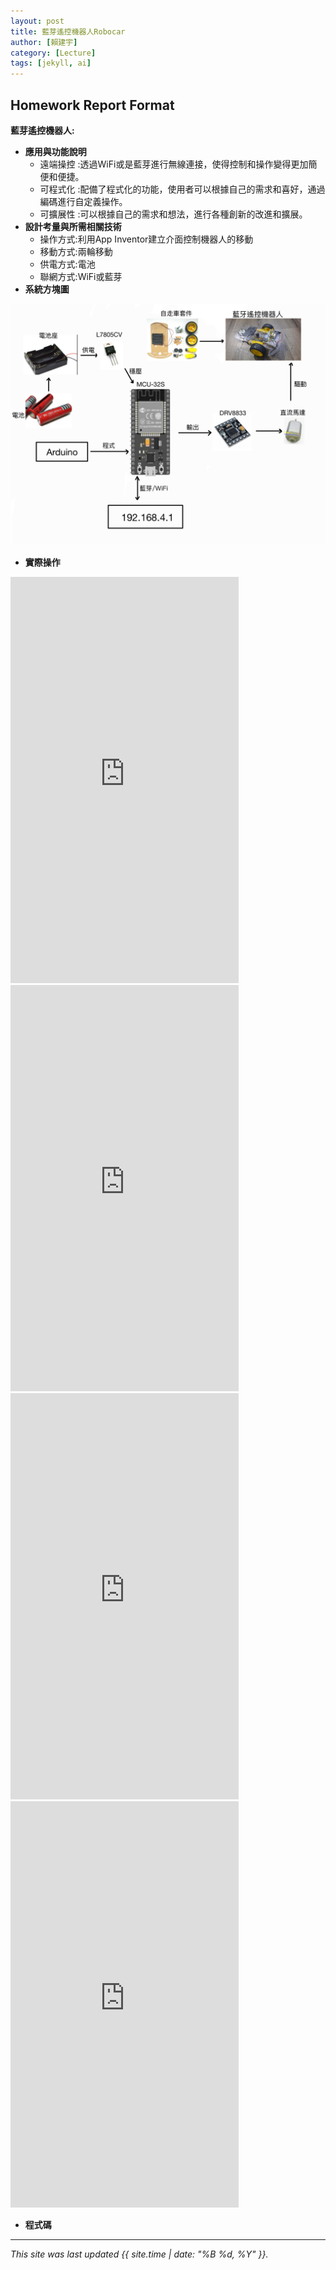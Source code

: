 ```yaml
---
layout: post
title: 藍芽遙控機器人Robocar
author: [賴建宇]
category: [Lecture]
tags: [jekyll, ai]
---
```

## Homework Report Format
**藍芽遙控機器人:**
* **應用與功能說明**
  - 遠端操控 :透過WiFi或是藍芽進行無線連接，使得控制和操作變得更加簡便和便捷。
  - 可程式化 :配備了程式化的功能，使用者可以根據自己的需求和喜好，通過編碼進行自定義操作。
  - 可擴展性 :可以根據自己的需求和想法，進行各種創新的改進和擴展。
* **設計考量與所需相關技術**
  - 操作方式:利用App Inventor建立介面控制機器人的移動
  - 移動方式:兩輪移動
  - 供電方式:電池
  - 聯網方式:WiFi或藍芽
* **系統方塊圖**

![](https://github.com/ouo0725/MCU-project/blob/main/images/4EEBBF0A-0434-4CC9-9AC7-54F26EA90251.jpg?raw=true)

* **實際操作**

<iframe width="365" height="650" src="https://www.youtube.com/embed/8leGL-gKyak" title="left" frameborder="0" allow="accelerometer; autoplay; clipboard-write; encrypted-media; gyroscope; picture-in-picture; web-share" allowfullscreen></iframe>

<iframe width="365" height="650" src="https://www.youtube.com/embed/fDQ0pliakaQ" title="right" frameborder="0" allow="accelerometer; autoplay; clipboard-write; encrypted-media; gyroscope; picture-in-picture; web-share" allowfullscreen></iframe>

<iframe width="365" height="650" src="https://www.youtube.com/embed/sw4PZcQTnek" title="back" frameborder="0" allow="accelerometer; autoplay; clipboard-write; encrypted-media; gyroscope; picture-in-picture; web-share" allowfullscreen></iframe>

<iframe width="365" height="650" src="https://www.youtube.com/embed/vw0Oo5jidaM" title="forwork" frameborder="0" allow="accelerometer; autoplay; clipboard-write; encrypted-media; gyroscope; picture-in-picture; web-share" allowfullscreen></iframe>

* **程式碼**
---
*This site was last updated {{ site.time | date: "%B %d, %Y" }}.*


